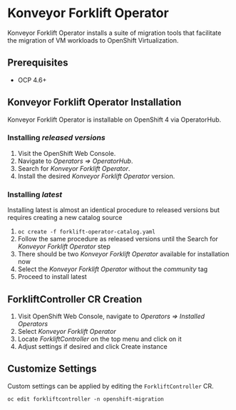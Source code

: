 # Konveyor Forklift Operator

Konveyor Forklift Operator installs a suite of migration tools that facilitate the migration of VM workloads to OpenShift Virtualization.

## Prerequisites

* OCP 4.6+

## Konveyor Forklift Operator Installation

Konveyor Forklift Operator is installable on OpenShift 4 via OperatorHub.

### Installing _released versions_

1. Visit the OpenShift Web Console.
1. Navigate to _Operators => OperatorHub_.
1. Search for _Konveyor Forklift Operator_.
1. Install the desired _Konveyor Forklift Operator_ version.

### Installing _latest_

Installing latest is almost an identical procedure to released versions but requires creating a new catalog source

1. `oc create -f forklift-operator-catalog.yaml`
1. Follow the same procedure as released versions until the Search for _Konveyor Forklift Operator_ step
1. There should be two _Konveyor Forklift Operator_ available for installation now
1. Select the _Konveyor Forklift Operator_ without the _community_ tag
1. Proceed to install latest

## ForkliftController CR Creation

1. Visit OpenShift Web Console, navigate to _Operators => Installed Operators_
1. Select _Konveyor Forklift Operator_
1. Locate _ForkliftController_ on the top menu and click on it
1. Adjust settings if desired and click Create instance

## Customize Settings

Custom settings can be applied by editing the `ForkliftController` CR.

```
oc edit forkliftcontroller -n openshift-migration
```

